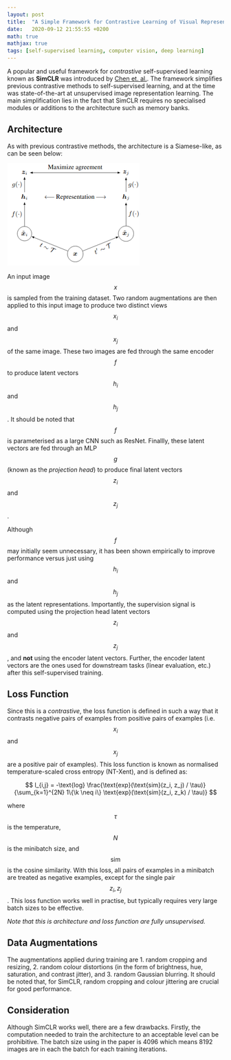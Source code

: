 ```yaml
---
layout: post
title:  "A Simple Framework for Contrastive Learning of Visual Representations"
date:   2020-09-12 21:55:55 +0200
math: true
mathjax: true
tags: [self-supervised learning, computer vision, deep learning]
---
```


A popular and useful framework for *contrastive* self-supervised learning known as **SimCLR** was introduced by [Chen et. al.](https://arxiv.org/pdf/2002.05709.pdf). The framework simplifies previous contrastive methods to self-supervised learning, and at the time was state-of-the-art at unsupervised image representation learning. The main simplification lies in the fact that SimCLR requires no specialised modules or additions to the architecture such as memory banks.

## Architecture

As with previous contrastive methods, the architecture is a Siamese-like, as can be seen below:

![simclr](/assets/simclr.png)

An input image $$ x $$ is sampled from the training dataset. Two random augmentations are then applied to this input image to produce two distinct views $$ x_i $$ and $$ x_j $$ of the same image. These two images are fed through the same encoder $$ f $$ to produce latent vectors $$ h_i $$ and $$ h_j $$. It should be noted that $$ f $$ is parameterised as a large CNN such as ResNet. Finallly, these latent vectors are fed through an MLP $$ g $$ (known as the *projection head*) to produce final latent vectors $$ z_i $$ and $$ z_j $$.

Although $$ f $$ may initially seem unnecessary, it has been shown empirically to improve performance versus just using $$ h_i $$ and $$ h_j $$ as the latent representations. Importantly, the supervision signal is computed using the projection head latent vectors $$ z_i $$ and $$ z_j $$, and **not** using the encoder latent vectors. Further, the encoder latent vectors are the ones used for downstream tasks (linear evaluation, etc.) after this self-supervised training.

## Loss Function

Since this is a *contrastive*, the loss function is defined in such a way that it contrasts negative pairs of examples from positive pairs of examples (i.e. $$ x_i $$ and $$ x_j $$ are a positive pair of examples). This loss function is known as normalised temperature-scaled cross entropy (NT-Xent), and is defined as:

$$ l_{i,j} = -\text{log} \frac{\text{exp}(\text{sim}(z_i, z_j) / \tau)}{\sum_{k=1}^{2N} 1\{\k \neq i\} \text{exp}(\text{sim}(z_i, z_k) / \tau)} $$

where $$ \tau $$ is the temperature, $$ N $$ is the minibatch size, and $$ \text{sim} $$ is the cosine similarity. With this loss, all pairs of examples in a minibatch are treated as negative examples, except for the single pair $$ z_i, z_j $$. This loss function works well in practise, but typically requires very large batch sizes to be effective.

*Note that this is architecture and loss function are fully unsupervised.*

## Data Augmentations

The augmentations applied during training are 1. random cropping and resizing, 2. random colour distortions (in the form of brightness, hue, saturation, and contrast jitter), and 3. random Gaussian blurring. It should be noted that, for SimCLR, random cropping and colour jittering are crucial for good performance.

## Consideration

Although SimCLR works well, there are a few drawbacks. Firstly, the computation needed to train the architecture to an acceptable level can be prohibitive. The batch size using in the paper is 4096 which means 8192 images are in each the batch for each training iterations.
